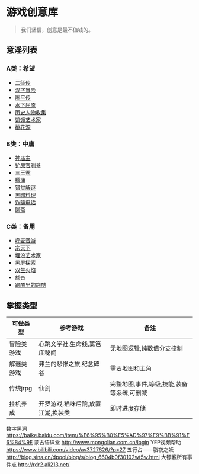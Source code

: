 # 游戏创意库

> 我们坚信，创意是最不值钱的。

## 意淫列表

### A类：希望
- [二征传](二征传.md)
- [汉字冒险](汉字冒险.md)
- [陈平传](陈平传.md)
- [水下屈原](水下屈原.md)
- [历史人物收集](历史人物收集.md)
- [饥饿艺术家](饥饿艺术家.md)
- [桃花源](桃花源.md)

### B类：中庸
- [神庙主](神庙主.md)
- [铲屎官驯养](铲屎官驯养.md)
- [三王冢](三王冢.md)
- [樗蒲](樗蒲.md)
- [错觉解谜](错觉解谜.md)
- [黑暗料理](黑暗料理.md)
- [诈骗电话](诈骗电话.md)
- [聊斋](聊斋.md)

### C类：备用
- [呼麦音游](呼麦音游.md)
- [宗天下](宗天下.md)
- [埋没艺术家](埋没艺术家.md)
- [黑屏探索](黑屏探索.md)
- [双生火焰](双生火焰.md)
- [额吝](额吝.md)
- [跑酷里的跑酷](跑酷里的跑酷.md)

## 掌握类型

可做类型|参考游戏|备注
--|--|--
冒险类游戏|心跳文学社,生命线,篱笆庄秘闻|无地图逻辑,纯数值分支控制
解谜类游戏|弗兰的悲惨之旅,纪念碑谷|需要地图和主角
传统jrpg|仙剑|完整地图,事件,等级,技能,装备等系统,可删减
挂机养成|开罗游戏,猫咪后院,放置江湖,换装类|即时进度存储

数字黑洞	https://baike.baidu.com/item/%E6%95%B0%E5%AD%97%E9%BB%91%E6%B4%9E
蒙古语课堂	http://www.mongolian.com.cn/login
YEP视频帮助	https://www.bilibili.com/video/av3727626/?p=27
五行占——脂夜之妖	http://blog.sina.cn/dpool/blog/s/blog_6604b0f30102wt5w.html
大镖客所有事件点	http://rdr2.ali213.net/
